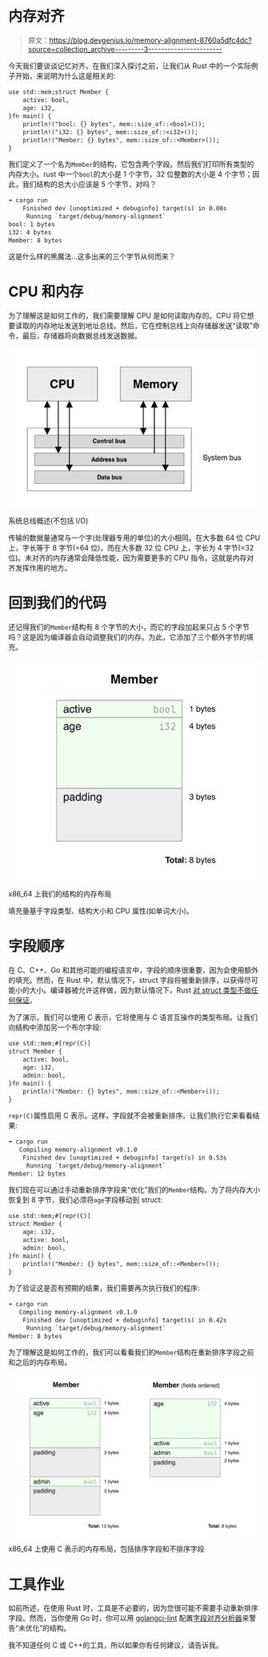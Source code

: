 # 内存对齐

> 原文：<https://blog.devgenius.io/memory-alignment-8760a5dfc4dc?source=collection_archive---------3----------------------->

今天我们要谈谈记忆对齐。在我们深入探讨之前，让我们从 Rust 中的一个实际例子开始，来说明为什么这是相关的:

```
use std::mem;struct Member {
    active: bool,
    age: i32,
}fn main() {
    println!("bool: {} bytes", mem::size_of::<bool>());
    println!("i32: {} bytes", mem::size_of::<i32>());
    println!("Member: {} bytes", mem::size_of::<Member>());
}
```

我们定义了一个名为`Member`的结构，它包含两个字段。然后我们打印所有类型的内存大小。rust 中一个`bool`的大小是 1 个字节，32 位整数的大小是 4 个字节；因此，我们结构的总大小应该是 5 个字节，对吗？

```
➜ cargo run
    Finished dev [unoptimized + debuginfo] target(s) in 0.00s
     Running `target/debug/memory-alignment`
bool: 1 bytes
i32: 4 bytes
Member: 8 bytes
```

这是什么样的黑魔法...这多出来的三个字节从何而来？

# CPU 和内存

为了理解这是如何工作的，我们需要理解 CPU 是如何读取内存的。CPU 将它想要读取的内存地址发送到地址总线。然后，它在控制总线上向存储器发送“读取”命令，最后，存储器将向数据总线发送数据。

![](img/ce3cfe7b52b62f7d3a2cfce2f53f208a.png)

系统总线概述(不包括 I/O)

传输的数据量通常与一个字(处理器专用的单位)的大小相同。在大多数 64 位 CPU 上，字长等于 8 字节(=64 位)，而在大多数 32 位 CPU 上，字长为 4 字节(=32 位)。未对齐的内存通常会降低性能，因为需要更多的 CPU 指令。这就是内存对齐发挥作用的地方。

# 回到我们的代码

还记得我们的`Member`结构有 8 个字节的大小，而它的字段加起来只占 5 个字节吗？这是因为编译器会自动调整我们的内存。为此，它添加了三个额外字节的填充。

![](img/4018c6fd5b863c7b8c421d097963a15e.png)

x86_64 上我们的结构的内存布局

填充量基于字段类型、结构大小和 CPU 属性(如单词大小)。

# 字段顺序

在 C、C++、Go 和其他可能的编程语言中，字段的顺序很重要，因为会使用额外的填充。然而，在 Rust 中，默认情况下，struct 字段将被重新排序，以获得尽可能小的大小。编译器被允许这样做，因为默认情况下，Rust [对 struct 类型不做任何保证](https://doc.rust-lang.org/reference/type-layout.html#the-default-representation)。

为了演示，我们可以使用 C 表示，它将使用与 C 语言互操作的类型布局。让我们向结构中添加另一个布尔字段:

```
use std::mem;#[repr(C)]
struct Member {
    active: bool,
    age: i32,
    admin: bool,
}fn main() {
    println!("Member: {} bytes", mem::size_of::<Member>());
}
```

`repr(C)`属性启用 C 表示。这样，字段就不会被重新排序。让我们执行它来看看结果:

```
➜ cargo run
   Compiling memory-alignment v0.1.0 
    Finished dev [unoptimized + debuginfo] target(s) in 0.53s
     Running `target/debug/memory-alignment`
Member: 12 bytes
```

我们现在可以通过手动重新排序字段来“优化”我们的`Member`结构。为了将内存大小恢复到 8 字节，我们必须将`age`字段移动到 struct:

```
use std::mem;#[repr(C)]
struct Member {
    age: i32,
    active: bool,
    admin: bool,
}fn main() {
    println!("Member: {} bytes", mem::size_of::<Member>());
}
```

为了验证这是否有预期的结果，我们需要再次执行我们的程序:

```
➜ cargo run
   Compiling memory-alignment v0.1.0 
    Finished dev [unoptimized + debuginfo] target(s) in 0.42s
     Running `target/debug/memory-alignment`
Member: 8 bytes
```

为了理解这是如何工作的，我们可以看看我们的`Member`结构在重新排序字段之前和之后的内存布局。

![](img/ed8370976e7ac5d66be88356d8cf4301.png)

x86_64 上使用 C 表示的内存布局，包括排序字段和不排序字段

# 工具作业

如前所述，在使用 Rust 时，工具是不必要的，因为您很可能不需要手动重新排序字段。然而，当你使用 Go 时，你可以用 [golangci-lint](https://github.com/golangci/golangci-lint) 配置[字段对齐分析器](https://pkg.go.dev/golang.org/x/tools/go/analysis/passes/fieldalignment)来警告“未优化”的结构。

我不知道任何 C 或 C++的工具，所以如果你有任何建议，请告诉我。